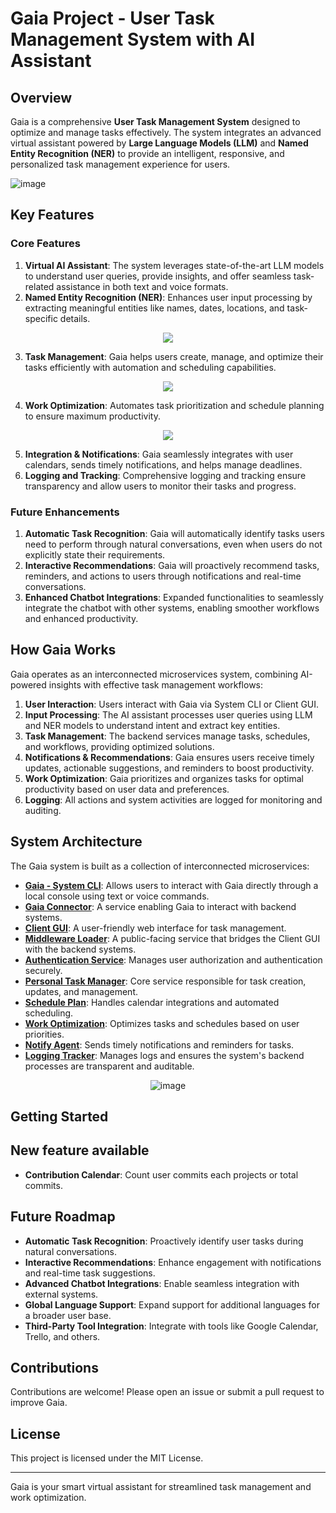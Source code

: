 # Gaia Project - User Task Management System with AI Assistant

## Overview
Gaia is a comprehensive **User Task Management System** designed to optimize and manage tasks effectively. The system integrates an advanced virtual assistant powered by **Large Language Models (LLM)** and **Named Entity Recognition (NER)** to provide an intelligent, responsive, and personalized task management experience for users.

![image](https://github.com/user-attachments/assets/fe2dc3d9-dd4e-4c70-9dae-254cdc995f94)

## Key Features
### **Core Features**
1. **Virtual AI Assistant**: The system leverages state-of-the-art LLM models to understand user queries, provide insights, and offer seamless task-related assistance in both text and voice formats.
2. **Named Entity Recognition (NER)**: Enhances user input processing by extracting meaningful entities like names, dates, locations, and task-specific details.
<div align="center">
  <img src="https://github.com/user-attachments/assets/5133e1a1-86d8-4a67-a914-c8922a15c635">
</div>

3. **Task Management**: Gaia helps users create, manage, and optimize their tasks efficiently with automation and scheduling capabilities.
<div align="center">
  <img src="https://github.com/user-attachments/assets/689e4e7b-54bb-4dea-89da-c9b3576ac7b1">
</div>

4. **Work Optimization**: Automates task prioritization and schedule planning to ensure maximum productivity.
<div align="center">
  <img src="https://github.com/user-attachments/assets/39ecbf5b-5a05-4dc2-8332-d688b3a2b973">
</div>

5. **Integration & Notifications**: Gaia seamlessly integrates with user calendars, sends timely notifications, and helps manage deadlines.
6. **Logging and Tracking**: Comprehensive logging and tracking ensure transparency and allow users to monitor their tasks and progress.

### **Future Enhancements**
1. **Automatic Task Recognition**: Gaia will automatically identify tasks users need to perform through natural conversations, even when users do not explicitly state their requirements.
2. **Interactive Recommendations**: Gaia will proactively recommend tasks, reminders, and actions to users through notifications and real-time conversations.
3. **Enhanced Chatbot Integrations**: Expanded functionalities to seamlessly integrate the chatbot with other systems, enabling smoother workflows and enhanced productivity.

## How Gaia Works
Gaia operates as an interconnected microservices system, combining AI-powered insights with effective task management workflows:
1. **User Interaction**: Users interact with Gaia via System CLI or Client GUI.
2. **Input Processing**: The AI assistant processes user queries using LLM and NER models to understand intent and extract key entities.
3. **Task Management**: The backend services manage tasks, schedules, and workflows, providing optimized solutions.
4. **Notifications & Recommendations**: Gaia ensures users receive timely updates, actionable suggestions, and reminders to boost productivity.
5. **Work Optimization**: Gaia prioritizes and organizes tasks for optimal productivity based on user data and preferences.
6. **Logging**: All actions and system activities are logged for monitoring and auditing.

## System Architecture
The Gaia system is built as a collection of interconnected microservices:
- **[Gaia - System CLI](https://github.com/Golde34/Gaia-Project/tree/main/GAIA)**: Allows users to interact with Gaia directly through a local console using text or voice commands.  
- **[Gaia Connector](https://github.com/Golde34/Gaia-Project/tree/main/gaia_connector)**: A service enabling Gaia to interact with backend systems.  
- **[Client GUI](https://github.com/Golde34/Gaia-Project/tree/main/client_gui)**: A user-friendly web interface for task management.  
- **[Middleware Loader](https://github.com/Golde34/Gaia-Project/tree/main/middleware_loader)**: A public-facing service that bridges the Client GUI with the backend systems.  
- **[Authentication Service](https://github.com/Golde34/Gaia-Project/tree/main/authentication_manager/auth_service)**: Manages user authorization and authentication securely.  
- **[Personal Task Manager](https://github.com/Golde34/Gaia-Project/tree/main/person_task_manager)**: Core service responsible for task creation, updates, and management.  
- **[Schedule Plan](https://github.com/Golde34/Gaia-Project/tree/main/schedule_plan)**: Handles calendar integrations and automated scheduling.  
- **[Work Optimization](https://github.com/Golde34/Gaia-Project/tree/main/work_optimization)**: Optimizes tasks and schedules based on user priorities.  
- **[Notify Agent](https://github.com/Golde34/Gaia-Project/tree/main/notify_agent)**: Sends timely notifications and reminders for tasks.  
- **[Logging Tracker](https://github.com/Golde34/Gaia-Project/tree/main/logging_tracker)**: Manages logs and ensures the system's backend processes are transparent and auditable. 


<div align="center">
  <img src="https://github.com/user-attachments/assets/77bc3dfd-dbd1-49c1-95b4-5d4567e3cdaa" alt="image">
</div>

## Getting Started

## New feature available
- **Contribution Calendar**: Count user commits each projects or total commits.

## Future Roadmap
- **Automatic Task Recognition**: Proactively identify user tasks during natural conversations.
- **Interactive Recommendations**: Enhance engagement with notifications and real-time task suggestions.
- **Advanced Chatbot Integrations**: Enable seamless integration with external systems.
- **Global Language Support**: Expand support for additional languages for a broader user base.
- **Third-Party Tool Integration**: Integrate with tools like Google Calendar, Trello, and others.

## Contributions
Contributions are welcome! Please open an issue or submit a pull request to improve Gaia.

## License
This project is licensed under the MIT License.

---
Gaia is your smart virtual assistant for streamlined task management and work optimization.


